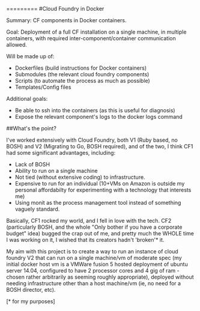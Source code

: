 =========
#Cloud Foundry in Docker

Summary:  CF components in Docker containers.

Goal: Deployment of a full CF installation on a single machine, in multiple containers, with required inter-component/container communication allowed.

Will be made up of:
- Dockerfiles (build instructions for Docker containers)
- Submodules (the relevant cloud foundry components)
- Scripts (to automate the process as much as possible)
- Templates/Config files

Additional goals: 
- Be able to ssh into the containers (as this is useful for diagnosis)
- Expose the relevant component's logs to the docker logs command


##What's the point?

I've worked extensively with Cloud Foundry, both V1 (Ruby based, no BOSH) and V2 (Migrating to Go, BOSH required), and of the two, I think CF1 had some significant advantages, including:
- Lack of BOSH
- Ability to run on a single machine
- Not tied (without extensive coding) to infrastructure.
- Expensive to run for an individual (10+VMs on Amazon is outside my personal affordabilty for experimenting with a technology that interests me)
- Using monit as the process management tool instead of something vaguely standard.

Basically, CF1 rocked my world, and I fell in love with the tech.  CF2 (particularly BOSH, and the whole "Only bother if you have a corporate budget" idea) bugged the crap out of me, and pretty much the WHOLE time I was working on it, I wished that its creators hadn't 'broken'* it.

My aim with this project is to create a way to run an instance of cloud foundry V2 that can run on a single machine/vm of moderate spec (my initial docker host vm is a VMWare fusion 5 hosted deployment of ubuntu server 14.04, configured to have 2 processor cores and 4 gig of ram - chosen rather arbitrarily as seeming roughly appropriate), deployed without needing infrastructure other than a host machine/vm (ie, no need for a BOSH director, etc).

[* for my purposes]